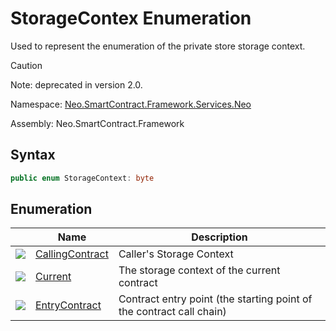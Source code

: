 # StorageContex Enumeration

Used to represent the enumeration of the private store storage context.

> [!Caution]
> Note: deprecated in version 2.0.

Namespace: [Neo.SmartContract.Framework.Services.Neo](../neo.md)

Assembly: Neo.SmartContract.Framework

## Syntax

```c#
public enum StorageContext: byte
```

## Enumeration

| | Name | Description |
| ---------------------------------------- | ---------------------------------------- | ---------------------- |
| ![](https://i-msdn.sec.s-msft.com/dynimg/IC134134.jpeg) | [CallingContract](StorageContex/CallingContract.md) | Caller's Storage Context |
| ![](https://i-msdn.sec.s-msft.com/dynimg/IC134134.jpeg) | [Current](StorageContex/Current.md) | The storage context of the current contract |
| ![](https://i-msdn.sec.s-msft.com/dynimg/IC134134.jpeg) | [EntryContract](StorageContex/EntryContract.md) | Contract entry point (the starting point of the contract call chain) |
